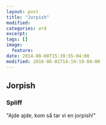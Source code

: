 ```yaml
---
layout: post
title: "Jorpish"
modified:
categories: ord
excerpt:
tags: []
image:
  feature:
date: 2014-08-08T15:39:55-04:00
modified: 2016-06-01T14:19:19-04:00
---
```


## Jorpish

### Spliff

"Ajde ajde, kom så tar vi en jorpish!"
